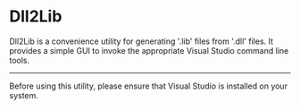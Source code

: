 Dll2Lib
=======

Dll2Lib is a convenience utility for generating '.lib' files from '.dll' files.
It provides a simple GUI to invoke the appropriate Visual Studio command line tools.

*****

Before using this utility, please ensure that Visual Studio is installed on your system.